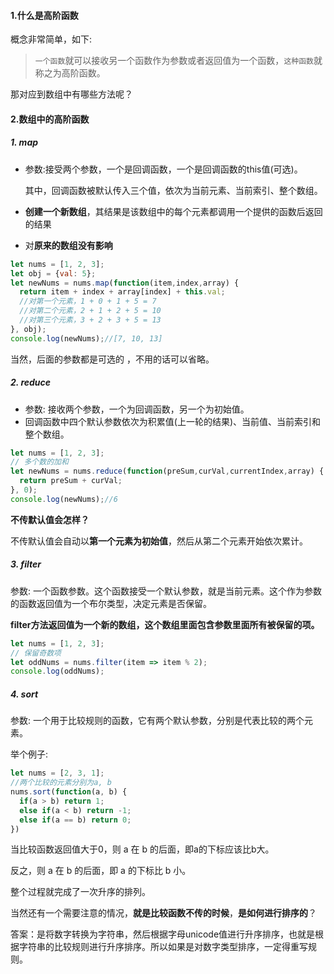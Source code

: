 #### 1.什么是高阶函数

概念非常简单，如下:

> `一个函数`就可以接收另一个函数作为参数或者返回值为一个函数，`这种函数`就称之为高阶函数。

那对应到数组中有哪些方法呢？

#### 2.数组中的高阶函数

##### 1. map

- 参数:接受两个参数，一个是回调函数，一个是回调函数的this值(可选)。

  其中，回调函数被默认传入三个值，依次为当前元素、当前索引、整个数组。

- **创建一个新数组**，其结果是该数组中的每个元素都调用一个提供的函数后返回的结果
- 对**原来的数组没有影响**

```js
let nums = [1, 2, 3];
let obj = {val: 5};
let newNums = nums.map(function(item,index,array) {
  return item + index + array[index] + this.val; 
  //对第一个元素，1 + 0 + 1 + 5 = 7
  //对第二个元素，2 + 1 + 2 + 5 = 10
  //对第三个元素，3 + 2 + 3 + 5 = 13
}, obj);
console.log(newNums);//[7, 10, 13]

```

当然，后面的参数都是可选的 ，不用的话可以省略。

##### 2. reduce

- 参数: 接收两个参数，一个为回调函数，另一个为初始值。
- 回调函数中四个默认参数依次为积累值(上一轮的结果)、当前值、当前索引和整个数组。

```js
let nums = [1, 2, 3];
// 多个数的加和
let newNums = nums.reduce(function(preSum,curVal,currentIndex,array) {
  return preSum + curVal; 
}, 0);
console.log(newNums);//6

```

**不传默认值会怎样？**

不传默认值会自动以**第一个元素为初始值**，然后从第二个元素开始依次累计。

##### 3. filter

参数: 一个函数参数。这个函数接受一个默认参数，就是当前元素。这个作为参数的函数返回值为一个布尔类型，决定元素是否保留。

**filter方法返回值为一个新的数组，这个数组里面包含参数里面所有被保留的项。**

```js
let nums = [1, 2, 3];
// 保留奇数项
let oddNums = nums.filter(item => item % 2);
console.log(oddNums);

```

##### 4. sort

参数: 一个用于比较规则的函数，它有两个默认参数，分别是代表比较的两个元素。

举个例子:

```js
let nums = [2, 3, 1];
//两个比较的元素分别为a, b
nums.sort(function(a, b) {
  if(a > b) return 1;
  else if(a < b) return -1;
  else if(a == b) return 0;
})

```

当比较函数返回值大于0，则 a 在 b 的后面，即a的下标应该比b大。

反之，则 a 在 b 的后面，即 a 的下标比 b 小。

整个过程就完成了一次升序的排列。



当然还有一个需要注意的情况，**就是比较函数不传的时候**，**是如何进行排序的**？

答案：是将数字转换为字符串，然后根据字母unicode值进行升序排序，也就是根据字符串的比较规则进行升序排序。所以如果是对数字类型排序，一定得重写规则。


